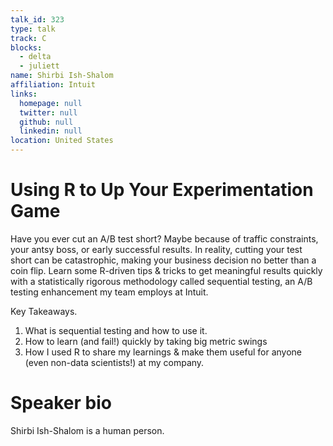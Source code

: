 ```yaml
---
talk_id: 323
type: talk
track: C
blocks:
  - delta
  - juliett
name: Shirbi Ish-Shalom
affiliation: Intuit
links:
  homepage: null
  twitter: null
  github: null
  linkedin: null
location: United States
---
```


# Using R to Up Your Experimentation Game

Have you ever cut an A/B test short? Maybe because of traffic constraints, your antsy boss, or early successful results. In reality, cutting your test short can be catastrophic, making your business decision no better than a coin flip.  Learn some R-driven tips & tricks to get meaningful results quickly with a statistically rigorous methodology called sequential testing, an A/B testing enhancement my team employs at Intuit.

Key Takeaways.
1. What is sequential testing and how to use it.
2. How to learn (and fail!) quickly by taking big metric swings
3. How I used R to share my learnings & make them useful for anyone (even non-data scientists!) at my company.

# Speaker bio

Shirbi Ish-Shalom is a human person.
